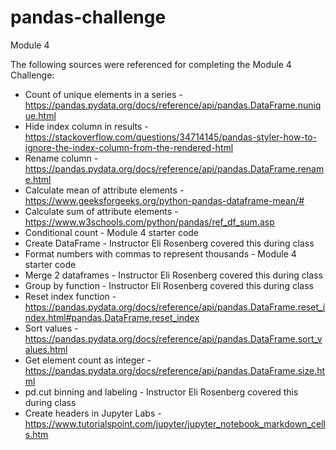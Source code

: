 # pandas-challenge
Module 4

The following sources were referenced for completing the Module 4 Challenge:

- Count of unique elements in a series - https://pandas.pydata.org/docs/reference/api/pandas.DataFrame.nunique.html
- Hide index column in results - https://stackoverflow.com/questions/34714145/pandas-styler-how-to-ignore-the-index-column-from-the-rendered-html
- Rename column - https://pandas.pydata.org/docs/reference/api/pandas.DataFrame.rename.html
- Calculate mean of attribute elements - https://www.geeksforgeeks.org/python-pandas-dataframe-mean/#
- Calculate sum of attribute elements - https://www.w3schools.com/python/pandas/ref_df_sum.asp
- Conditional count - Module 4 starter code
- Create DataFrame - Instructor Eli Rosenberg covered this during class
- Format numbers with commas to represent thousands - Module 4 starter code
- Merge 2 dataframes - Instructor Eli Rosenberg covered this during class
- Group by function - Instructor Eli Rosenberg covered this during class
- Reset index function - https://pandas.pydata.org/docs/reference/api/pandas.DataFrame.reset_index.html#pandas.DataFrame.reset_index
- Sort values - https://pandas.pydata.org/docs/reference/api/pandas.DataFrame.sort_values.html
- Get element count as integer - https://pandas.pydata.org/docs/reference/api/pandas.DataFrame.size.html
- pd.cut binning and labeling - Instructor Eli Rosenberg covered this during class
- Create headers in Jupyter Labs - https://www.tutorialspoint.com/jupyter/jupyter_notebook_markdown_cells.htm
